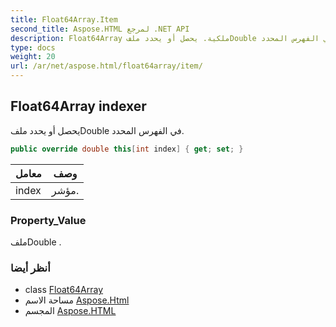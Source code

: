 ```yaml
---
title: Float64Array.Item
second_title: Aspose.HTML لمرجع .NET API
description: Float64Array ملكية. يحصل أو يحدد ملفDouble في الفهرس المحدد.
type: docs
weight: 20
url: /ar/net/aspose.html/float64array/item/
---
```

## Float64Array indexer

يحصل أو يحدد ملفDouble في الفهرس المحدد.

```csharp
public override double this[int index] { get; set; }
```

| معامل | وصف |
| --- | --- |
| index | مؤشر. |

### Property_Value

ملفDouble .

### أنظر أيضا

* class [Float64Array](../)
* مساحة الاسم [Aspose.Html](../../float64array/)
* المجسم [Aspose.HTML](../../../)


